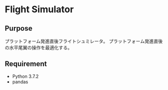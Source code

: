 # Flight Simulator

## Purpose
プラットフォーム発進直後フライトシュミレータ。
プラットフォーム発進直後の水平尾翼の操作を最適化する。

## Requirement
* Python 3.7.2
* pandas